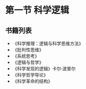 # 第一节 科学逻辑

## 书籍列表
* 《科学推理：逻辑与科学思维方法》
* 《批判性思维》
* 《系统思考》
* 《逻辑与哲学》
* 《科学发现的逻辑》卡尔·波普尔
* 《科学哲学导论》
* 《科学革命的结构》

